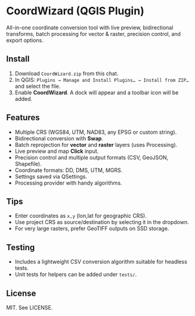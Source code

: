 # CoordWizard (QGIS Plugin)

All-in-one coordinate conversion tool with live preview, bidirectional transforms, batch processing for vector & raster, precision control, and export options.

## Install
1. Download `CoordWizard.zip` from this chat.
2. In QGIS: `Plugins → Manage and Install Plugins… → Install from ZIP…` and select the file.
3. Enable **CoordWizard**. A dock will appear and a toolbar icon will be added.

## Features
- Multiple CRS (WGS84, UTM, NAD83, any EPSG or custom string).
- Bidirectional conversion with **Swap**.
- Batch reprojection for **vector** and **raster** layers (uses Processing).
- Live preview and map **Click** input.
- Precision control and multiple output formats (CSV, GeoJSON, Shapefile).
- Coordinate formats: DD, DMS, UTM, MGRS.
- Settings saved via QSettings.
- Processing provider with handy algorithms.

## Tips
- Enter coordinates as `x,y` (lon,lat for geographic CRS).
- Use project CRS as source/destination by selecting it in the dropdown.
- For very large rasters, prefer GeoTIFF outputs on SSD storage.

## Testing
- Includes a lightweight CSV conversion algorithm suitable for headless tests.
- Unit tests for helpers can be added under `tests/`.

## License
MIT. See LICENSE.
